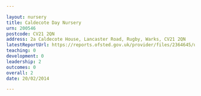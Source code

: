 ```yaml
---

layout: nursery
title: Caldecote Day Nursery
urn: 200546
postcode: CV21 2QN
address: 2a Caldecote House, Lancaster Road, Rugby, Warks, CV21 2QN
latestReportUrl: https://reports.ofsted.gov.uk/provider/files/2364645/urn/200546.pdf
teaching: 0
development: 0
leadership: 2
outcomes: 0
overall: 2
date: 20/02/2014

---
```


